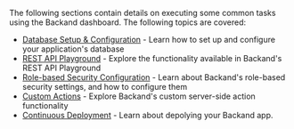 The following sections contain details on executing some common tasks using the Backand dashboard. The following topics are covered:

* [Database Setup & Configuration](database.md) - Learn how to set up and configure your application's database
* [REST API Playground](rest.md) - Explore the functionality available in Backand's REST API Playground
* [Role-based Security Configuration](security.md) - Learn about Backand's role-based security settings, and how to configure them
* [Custom Actions](actions.md) - Explore Backand's custom server-side action functionality
* [Continuous Deployment](actions.md) - Learn about depolying your Backand app.
